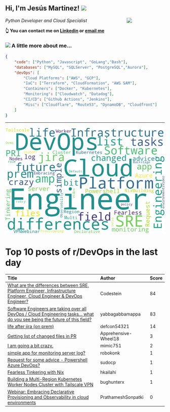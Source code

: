 <!--
**jmartinezl/jmartinezl** is a ✨ _special_ ✨ repository because its `README.md` (this file) appears on your GitHub profile.

Here are some ideas to get you started:

- 🔭 I’m currently working on ...
- 🌱 I’m currently learning ...
- 👯 I’m looking to collaborate on ...
- 🤔 I’m looking for help with ...
- 💬 Ask me about ...
- 📫 How to reach me: ...
- 😄 Pronouns: ...
- ⚡ Fun fact: ...
-->

<h2>Hi, I'm Jesús Martinez! <img src="https://media.giphy.com/media/WUlplcMpOCEmTGBtBW/giphy.gif" width="30"> </h2>
<img align='right' src="https://media.giphy.com/media/NytMLKyiaIh6VH9SPm/giphy.gif" width="120">
<p><em>Python Developer and Cloud Specialist
</em></p>

**👆 You can contact me on [Linkedin](https://www.linkedin.com/in/jes%C3%BAs-martinez-2b7b10104/) or [email me](mailto:jesus.mtz.lorenzo@gmail.com)**

### <img src="https://media.giphy.com/media/VgCDAzcKvsR6OM0uWg/giphy.gif" width="50"> A little more about me...  

```json
{
    "code": ["Python", "Javascript", "GoLang","Bash"],
    "databases": ["MySQL", "SQLServer", "PostgreSQL","Aurora"],
    "devOps": [
        "Cloud Platforms": ["AWS", "GCP"],
        "IaC": ["Terraform", "CloudFormation", "AWS SAM"],
        "Containers": ["Docker", "Kubernetes"],
        "Monitoring": ["Cloudwatch", "Datadog"],
        "CI/CD": ["Github Actions", "Jenkins"],
        "Misc": ["Cloudflare", "Route53", "DynamoDB", "Cloudfront"]
    ]
}
```
---

![Wordcloud](./cloud.png)

# Top 10 posts of r/DevOps in the last day

| Title | Author | Score |
|:---|:---|:---|
| [What are the differences between SRE, Platform Engineer, Infrastructure Engineer, Cloud Engineer &amp; DevOps Engineer?](https://www.reddit.com/r/devops/comments/14ys4uh/what_are_the_differences_between_sre_platform/) | Codestein | 84 |
| [Software Engineers are taking over all DevOps / Cloud Engineering tasks... what do you see being the future of this field?](https://www.reddit.com/r/devops/comments/14ymkva/software_engineers_are_taking_over_all_devops/) | yabbagabbamappa | 83 |
| [life after jira (on prem)](https://www.reddit.com/r/devops/comments/14z3grb/life_after_jira_on_prem/) | defcon54321 | 14 |
| [Getting list of changed files in PR](https://www.reddit.com/r/devops/comments/14yyagf/getting_list_of_changed_files_in_pr/) | Apprehensive-Wheel18 | 3 |
| [I am going a bit crazy.](https://www.reddit.com/r/devops/comments/14yvkur/i_am_going_a_bit_crazy/) | mimic751 | 2 |
| [simple app for monitoring server log?](https://www.reddit.com/r/devops/comments/14ykiio/simple_app_for_monitoring_server_log/) | robokonk | 1 |
| [Request for some advice - Powershell Azure DevOps?](https://www.reddit.com/r/devops/comments/14yz4k6/request_for_some_advice_powershell_azure_devops/) | sudocp | 1 |
| [Fearless Tinkering with Nix](https://www.reddit.com/r/devops/comments/14yq3se/fearless_tinkering_with_nix/) | hkailahi | 1 |
| [Building a Multi-Region Kubernetes Worker Nodes Cluster with Tailscale VPN](https://www.reddit.com/r/devops/comments/14zbyw7/building_a_multiregion_kubernetes_worker_nodes/) | bughunterx | 1 |
| [Webinar: Embracing Declarative Provisioning and Observability in cloud environments](https://www.reddit.com/r/devops/comments/14yq07h/webinar_embracing_declarative_provisioning_and/) | PrathameshSonpatki | 0 |
